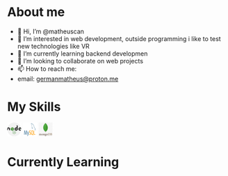 
# About me
 - 👋 Hi, I’m @matheuscan
 - 👀 I’m interested in web development, outside programming i like to test new technologies like VR
 - 🌱 I’m currently learning backend developmen
 - 💞️ I’m looking to collaborate on web projects
 - 📫 How to reach me:
 - email: germanmatheus@proton.me

# My Skills

![NodeJS](/images/nodejs.png) ![MySQL](/images/mysql.png) ![MongoDB](/images/mongo.png)

# Currently Learning

</body>
 

